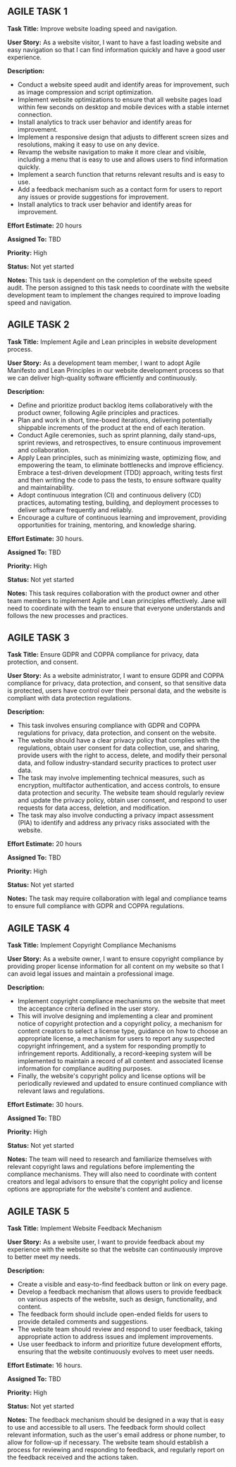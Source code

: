 ## AGILE TASK 1

**Task Title:** Improve website loading speed and navigation.

**User Story:** As a website visitor, I want to have a fast loading website and easy navigation so that I can find information quickly and have a good user experience.

**Description:**
* Conduct a website speed audit and identify areas for improvement, such as image compression and script optimization.
* Implement website optimizations to ensure that all website pages load within few seconds on desktop and mobile devices with a stable internet connection.
* Install analytics to track user behavior and identify areas for improvement.
* Implement a responsive design that adjusts to different screen sizes and resolutions, making it easy to use on any device.
* Revamp the website navigation to make it more clear and visible, including a menu that is easy to use and allows users to find information quickly.
* Implement a search function that returns relevant results and is easy to use.
* Add a feedback mechanism such as a contact form for users to report any issues or provide suggestions for improvement.
* Install analytics to track user behavior and identify areas for improvement.

**Effort Estimate:** 20 hours

**Assigned To:** TBD

**Priority:** High

**Status:** Not yet started

**Notes:** This task is dependent on the completion of the website speed audit. The person assigned to this task needs to coordinate with the website development team to implement the changes required to improve loading speed and navigation.


## AGILE TASK 2

**Task Title:** Implement Agile and Lean principles in website development process.

**User Story:** As a development team member, I want to adopt Agile Manifesto and Lean Principles in our website development process so that we can deliver high-quality software efficiently and continuously.

**Description:**
* Define and prioritize product backlog items collaboratively with the product owner, following Agile principles and practices. 
* Plan and work in short, time-boxed iterations, delivering potentially shippable increments of the product at the end of each iteration. 
* Conduct Agile ceremonies, such as sprint planning, daily stand-ups, sprint reviews, and retrospectives, to ensure continuous improvement and collaboration. 
* Apply Lean principles, such as minimizing waste, optimizing flow, and empowering the team, to eliminate bottlenecks and improve efficiency. Embrace a test-driven development (TDD) approach, writing tests first and then writing the code to pass the tests, to ensure software quality and maintainability. 
* Adopt continuous integration (CI) and continuous delivery (CD) practices, automating testing, building, and deployment processes to deliver software frequently and reliably. 
* Encourage a culture of continuous learning and improvement, providing opportunities for training, mentoring, and knowledge sharing.

**Effort Estimate:** 30 hours.

**Assigned To:** TBD

**Priority:** High

**Status:** Not yet started

**Notes:** This task requires collaboration with the product owner and other team members to implement Agile and Lean principles effectively. Jane will need to coordinate with the team to ensure that everyone understands and follows the new processes and practices.


## AGILE TASK 3

**Task Title:** Ensure GDPR and COPPA compliance for privacy, data protection, and consent.

**User Story:** As a website administrator, I want to ensure GDPR and COPPA compliance for privacy, data protection, and consent, so that sensitive data is protected, users have control over their personal data, and the website is compliant with data protection regulations.

**Description:**
* This task involves ensuring compliance with GDPR and COPPA regulations for privacy, data protection, and consent on the website. 
* The website should have a clear privacy policy that complies with the regulations, obtain user consent for data collection, use, and sharing, provide users with the right to access, delete, and modify their personal data, and follow industry-standard security practices to protect user data. 
* The task may involve implementing technical measures, such as encryption, multifactor authentication, and access controls, to ensure data protection and security. The website team should regularly review and update the privacy policy, obtain user consent, and respond to user requests for data access, deletion, and modification. 
* The task may also involve conducting a privacy impact assessment (PIA) to identify and address any privacy risks associated with the website.

**Effort Estimate:** 20 hours

**Assigned To:** TBD

**Priority:** High

**Status:** Not yet started

**Notes:** The task may require collaboration with legal and compliance teams to ensure full compliance with GDPR and COPPA regulations.


## AGILE TASK 4

**Task Title:** Implement Copyright Compliance Mechanisms

**User Story:** As a website owner, I want to ensure copyright compliance by providing proper license information for all content on my website so that I can avoid legal issues and maintain a professional image.

**Description:**
* Implement copyright compliance mechanisms on the website that meet the acceptance criteria defined in the user story. 
* This will involve designing and implementing a clear and prominent notice of copyright protection and a copyright policy, a mechanism for content creators to select a license type, guidance on how to choose an appropriate license, a mechanism for users to report any suspected copyright infringement, and a system for responding promptly to infringement reports. Additionally, a record-keeping system will be implemented to maintain a record of all content and associated license information for compliance auditing purposes. 
* Finally, the website's copyright policy and license options will be periodically reviewed and updated to ensure continued compliance with relevant laws and regulations.

**Effort Estimate:** 30 hours.

**Assigned To:** TBD

**Priority:** High

**Status:** Not yet started

**Notes:** The team will need to research and familiarize themselves with relevant copyright laws and regulations before implementing the compliance mechanisms. They will also need to coordinate with content creators and legal advisors to ensure that the copyright policy and license options are appropriate for the website's content and audience.


## AGILE TASK 5

**Task Title:** Implement Website Feedback Mechanism

**User Story:** As a website user, I want to provide feedback about my experience with the website so that the website can continuously improve to better meet my needs.

**Description:**
* Create a visible and easy-to-find feedback button or link on every page.
* Develop a feedback mechanism that allows users to provide feedback on various aspects of the website, such as design, functionality, and content.
* The feedback form should include open-ended fields for users to provide detailed comments and suggestions.
* The website team should review and respond to user feedback, taking appropriate action to address issues and implement improvements.
* Use user feedback to inform and prioritize future development efforts, ensuring that the website continuously evolves to meet user needs.

**Effort Estimate:** 16 hours.

**Assigned To:** TBD

**Priority:** High

**Status:** Not yet started

**Notes:** The feedback mechanism should be designed in a way that is easy to use and accessible to all users. The feedback form should collect relevant information, such as the user's email address or phone number, to allow for follow-up if necessary. The website team should establish a process for reviewing and responding to feedback, and regularly report on the feedback received and the actions taken.



